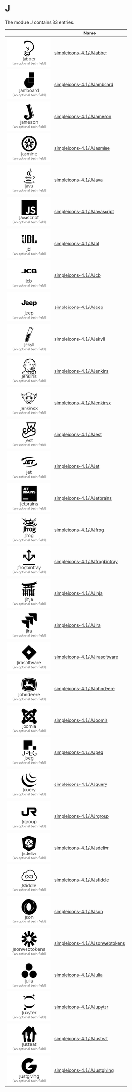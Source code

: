 # J

The module J contains 33 entries.



| |Name|
|:---:|---|
|![Jabber](../simpleicons-4.1/J/Jabber.element.png)|[simpleicons-4.1/J/Jabber](../simpleicons-4.1/J/Jabber.md)
|![Jamboard](../simpleicons-4.1/J/Jamboard.element.png)|[simpleicons-4.1/J/Jamboard](../simpleicons-4.1/J/Jamboard.md)
|![Jameson](../simpleicons-4.1/J/Jameson.element.png)|[simpleicons-4.1/J/Jameson](../simpleicons-4.1/J/Jameson.md)
|![Jasmine](../simpleicons-4.1/J/Jasmine.element.png)|[simpleicons-4.1/J/Jasmine](../simpleicons-4.1/J/Jasmine.md)
|![Java](../simpleicons-4.1/J/Java.element.png)|[simpleicons-4.1/J/Java](../simpleicons-4.1/J/Java.md)
|![Javascript](../simpleicons-4.1/J/Javascript.element.png)|[simpleicons-4.1/J/Javascript](../simpleicons-4.1/J/Javascript.md)
|![Jbl](../simpleicons-4.1/J/Jbl.element.png)|[simpleicons-4.1/J/Jbl](../simpleicons-4.1/J/Jbl.md)
|![Jcb](../simpleicons-4.1/J/Jcb.element.png)|[simpleicons-4.1/J/Jcb](../simpleicons-4.1/J/Jcb.md)
|![Jeep](../simpleicons-4.1/J/Jeep.element.png)|[simpleicons-4.1/J/Jeep](../simpleicons-4.1/J/Jeep.md)
|![Jekyll](../simpleicons-4.1/J/Jekyll.element.png)|[simpleicons-4.1/J/Jekyll](../simpleicons-4.1/J/Jekyll.md)
|![Jenkins](../simpleicons-4.1/J/Jenkins.element.png)|[simpleicons-4.1/J/Jenkins](../simpleicons-4.1/J/Jenkins.md)
|![Jenkinsx](../simpleicons-4.1/J/Jenkinsx.element.png)|[simpleicons-4.1/J/Jenkinsx](../simpleicons-4.1/J/Jenkinsx.md)
|![Jest](../simpleicons-4.1/J/Jest.element.png)|[simpleicons-4.1/J/Jest](../simpleicons-4.1/J/Jest.md)
|![Jet](../simpleicons-4.1/J/Jet.element.png)|[simpleicons-4.1/J/Jet](../simpleicons-4.1/J/Jet.md)
|![Jetbrains](../simpleicons-4.1/J/Jetbrains.element.png)|[simpleicons-4.1/J/Jetbrains](../simpleicons-4.1/J/Jetbrains.md)
|![Jfrog](../simpleicons-4.1/J/Jfrog.element.png)|[simpleicons-4.1/J/Jfrog](../simpleicons-4.1/J/Jfrog.md)
|![Jfrogbintray](../simpleicons-4.1/J/Jfrogbintray.element.png)|[simpleicons-4.1/J/Jfrogbintray](../simpleicons-4.1/J/Jfrogbintray.md)
|![Jinja](../simpleicons-4.1/J/Jinja.element.png)|[simpleicons-4.1/J/Jinja](../simpleicons-4.1/J/Jinja.md)
|![Jira](../simpleicons-4.1/J/Jira.element.png)|[simpleicons-4.1/J/Jira](../simpleicons-4.1/J/Jira.md)
|![Jirasoftware](../simpleicons-4.1/J/Jirasoftware.element.png)|[simpleicons-4.1/J/Jirasoftware](../simpleicons-4.1/J/Jirasoftware.md)
|![Johndeere](../simpleicons-4.1/J/Johndeere.element.png)|[simpleicons-4.1/J/Johndeere](../simpleicons-4.1/J/Johndeere.md)
|![Joomla](../simpleicons-4.1/J/Joomla.element.png)|[simpleicons-4.1/J/Joomla](../simpleicons-4.1/J/Joomla.md)
|![Jpeg](../simpleicons-4.1/J/Jpeg.element.png)|[simpleicons-4.1/J/Jpeg](../simpleicons-4.1/J/Jpeg.md)
|![Jquery](../simpleicons-4.1/J/Jquery.element.png)|[simpleicons-4.1/J/Jquery](../simpleicons-4.1/J/Jquery.md)
|![Jrgroup](../simpleicons-4.1/J/Jrgroup.element.png)|[simpleicons-4.1/J/Jrgroup](../simpleicons-4.1/J/Jrgroup.md)
|![Jsdelivr](../simpleicons-4.1/J/Jsdelivr.element.png)|[simpleicons-4.1/J/Jsdelivr](../simpleicons-4.1/J/Jsdelivr.md)
|![Jsfiddle](../simpleicons-4.1/J/Jsfiddle.element.png)|[simpleicons-4.1/J/Jsfiddle](../simpleicons-4.1/J/Jsfiddle.md)
|![Json](../simpleicons-4.1/J/Json.element.png)|[simpleicons-4.1/J/Json](../simpleicons-4.1/J/Json.md)
|![Jsonwebtokens](../simpleicons-4.1/J/Jsonwebtokens.element.png)|[simpleicons-4.1/J/Jsonwebtokens](../simpleicons-4.1/J/Jsonwebtokens.md)
|![Julia](../simpleicons-4.1/J/Julia.element.png)|[simpleicons-4.1/J/Julia](../simpleicons-4.1/J/Julia.md)
|![Jupyter](../simpleicons-4.1/J/Jupyter.element.png)|[simpleicons-4.1/J/Jupyter](../simpleicons-4.1/J/Jupyter.md)
|![Justeat](../simpleicons-4.1/J/Justeat.element.png)|[simpleicons-4.1/J/Justeat](../simpleicons-4.1/J/Justeat.md)
|![Justgiving](../simpleicons-4.1/J/Justgiving.element.png)|[simpleicons-4.1/J/Justgiving](../simpleicons-4.1/J/Justgiving.md)


